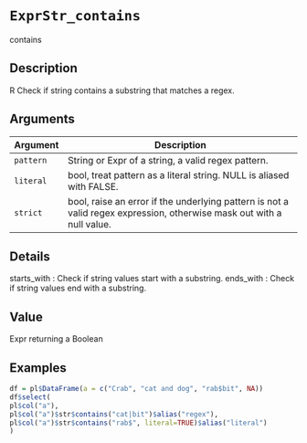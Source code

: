 # `ExprStr_contains`

contains


## Description

R Check if string contains a substring that matches a regex.


## Arguments

Argument      |Description
------------- |----------------
`pattern`     |     String or Expr of a string, a valid regex pattern.
`literal`     |     bool, treat pattern as a literal string. NULL is aliased with FALSE.
`strict`     |     bool, raise an error if the underlying pattern is not a valid regex expression, otherwise mask out with a null value.


## Details

starts_with : Check if string values start with a substring.
 ends_with : Check if string values end with a substring.


## Value

Expr returning a Boolean


## Examples

```r
df = pl$DataFrame(a = c("Crab", "cat and dog", "rab$bit", NA))
df$select(
pl$col("a"),
pl$col("a")$str$contains("cat|bit")$alias("regex"),
pl$col("a")$str$contains("rab$", literal=TRUE)$alias("literal")
)
```


